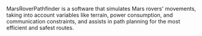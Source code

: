 MarsRoverPathfinder is a software that simulates Mars rovers' movements, taking into account variables like terrain, power consumption, and communication constraints, and assists in path planning for the most efficient and safest routes.